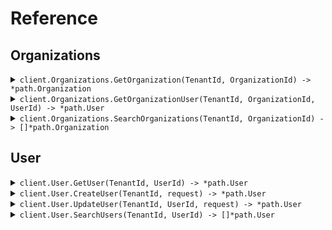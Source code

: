 # Reference
## Organizations
<details><summary><code>client.Organizations.GetOrganization(TenantId, OrganizationId) -> *path.Organization</code></summary>
<dl>
<dd>

#### 🔌 Usage

<dl>
<dd>

<dl>
<dd>

```go
client.Organizations.GetOrganization(
        context.TODO(),
        "tenant_id",
        "organization_id",
    )
}
```
</dd>
</dl>
</dd>
</dl>

#### ⚙️ Parameters

<dl>
<dd>

<dl>
<dd>

**tenantId:** `string` 
    
</dd>
</dl>

<dl>
<dd>

**organizationId:** `string` 
    
</dd>
</dl>
</dd>
</dl>


</dd>
</dl>
</details>

<details><summary><code>client.Organizations.GetOrganizationUser(TenantId, OrganizationId, UserId) -> *path.User</code></summary>
<dl>
<dd>

#### 🔌 Usage

<dl>
<dd>

<dl>
<dd>

```go
client.Organizations.GetOrganizationUser(
        context.TODO(),
        "tenant_id",
        "organization_id",
        "user_id",
    )
}
```
</dd>
</dl>
</dd>
</dl>

#### ⚙️ Parameters

<dl>
<dd>

<dl>
<dd>

**tenantId:** `string` 
    
</dd>
</dl>

<dl>
<dd>

**organizationId:** `string` 
    
</dd>
</dl>

<dl>
<dd>

**userId:** `string` 
    
</dd>
</dl>
</dd>
</dl>


</dd>
</dl>
</details>

<details><summary><code>client.Organizations.SearchOrganizations(TenantId, OrganizationId) -> []*path.Organization</code></summary>
<dl>
<dd>

#### 🔌 Usage

<dl>
<dd>

<dl>
<dd>

```go
client.Organizations.SearchOrganizations(
        context.TODO(),
        "tenant_id",
        "organization_id",
        &path.SearchOrganizationsRequest{
            Limit: path.Int(
                1,
            ),
        },
    )
}
```
</dd>
</dl>
</dd>
</dl>

#### ⚙️ Parameters

<dl>
<dd>

<dl>
<dd>

**tenantId:** `string` 
    
</dd>
</dl>

<dl>
<dd>

**organizationId:** `string` 
    
</dd>
</dl>

<dl>
<dd>

**limit:** `*int` 
    
</dd>
</dl>
</dd>
</dl>


</dd>
</dl>
</details>

## User
<details><summary><code>client.User.GetUser(TenantId, UserId) -> *path.User</code></summary>
<dl>
<dd>

#### 🔌 Usage

<dl>
<dd>

<dl>
<dd>

```go
client.User.GetUser(
        context.TODO(),
        "tenant_id",
        "user_id",
    )
}
```
</dd>
</dl>
</dd>
</dl>

#### ⚙️ Parameters

<dl>
<dd>

<dl>
<dd>

**tenantId:** `string` 
    
</dd>
</dl>

<dl>
<dd>

**userId:** `string` 
    
</dd>
</dl>
</dd>
</dl>


</dd>
</dl>
</details>

<details><summary><code>client.User.CreateUser(TenantId, request) -> *path.User</code></summary>
<dl>
<dd>

#### 🔌 Usage

<dl>
<dd>

<dl>
<dd>

```go
client.User.CreateUser(
        context.TODO(),
        "tenant_id",
        &path.User{
            Name: "name",
            Tags: []string{
                "tags",
                "tags",
            },
        },
    )
}
```
</dd>
</dl>
</dd>
</dl>

#### ⚙️ Parameters

<dl>
<dd>

<dl>
<dd>

**tenantId:** `string` 
    
</dd>
</dl>

<dl>
<dd>

**request:** `*path.User` 
    
</dd>
</dl>
</dd>
</dl>


</dd>
</dl>
</details>

<details><summary><code>client.User.UpdateUser(TenantId, UserId, request) -> *path.User</code></summary>
<dl>
<dd>

#### 🔌 Usage

<dl>
<dd>

<dl>
<dd>

```go
client.User.UpdateUser(
        context.TODO(),
        "tenant_id",
        "user_id",
        &path.UpdateUserRequest{
            Body: &path.User{
                Name: "name",
                Tags: []string{
                    "tags",
                    "tags",
                },
            },
        },
    )
}
```
</dd>
</dl>
</dd>
</dl>

#### ⚙️ Parameters

<dl>
<dd>

<dl>
<dd>

**tenantId:** `string` 
    
</dd>
</dl>

<dl>
<dd>

**userId:** `string` 
    
</dd>
</dl>

<dl>
<dd>

**request:** `*path.User` 
    
</dd>
</dl>
</dd>
</dl>


</dd>
</dl>
</details>

<details><summary><code>client.User.SearchUsers(TenantId, UserId) -> []*path.User</code></summary>
<dl>
<dd>

#### 🔌 Usage

<dl>
<dd>

<dl>
<dd>

```go
client.User.SearchUsers(
        context.TODO(),
        "tenant_id",
        "user_id",
        &path.SearchUsersRequest{
            Limit: path.Int(
                1,
            ),
        },
    )
}
```
</dd>
</dl>
</dd>
</dl>

#### ⚙️ Parameters

<dl>
<dd>

<dl>
<dd>

**tenantId:** `string` 
    
</dd>
</dl>

<dl>
<dd>

**userId:** `string` 
    
</dd>
</dl>

<dl>
<dd>

**limit:** `*int` 
    
</dd>
</dl>
</dd>
</dl>


</dd>
</dl>
</details>
